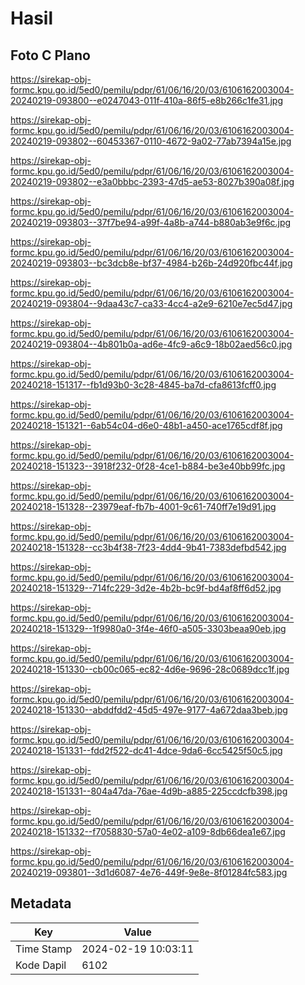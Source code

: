 # Hasil

## Foto C Plano

https://sirekap-obj-formc.kpu.go.id/5ed0/pemilu/pdpr/61/06/16/20/03/6106162003004-20240219-093800--e0247043-011f-410a-86f5-e8b266c1fe31.jpg

https://sirekap-obj-formc.kpu.go.id/5ed0/pemilu/pdpr/61/06/16/20/03/6106162003004-20240219-093802--60453367-0110-4672-9a02-77ab7394a15e.jpg

https://sirekap-obj-formc.kpu.go.id/5ed0/pemilu/pdpr/61/06/16/20/03/6106162003004-20240219-093802--e3a0bbbc-2393-47d5-ae53-8027b390a08f.jpg

https://sirekap-obj-formc.kpu.go.id/5ed0/pemilu/pdpr/61/06/16/20/03/6106162003004-20240219-093803--37f7be94-a99f-4a8b-a744-b880ab3e9f6c.jpg

https://sirekap-obj-formc.kpu.go.id/5ed0/pemilu/pdpr/61/06/16/20/03/6106162003004-20240219-093803--bc3dcb8e-bf37-4984-b26b-24d920fbc44f.jpg

https://sirekap-obj-formc.kpu.go.id/5ed0/pemilu/pdpr/61/06/16/20/03/6106162003004-20240219-093804--9daa43c7-ca33-4cc4-a2e9-6210e7ec5d47.jpg

https://sirekap-obj-formc.kpu.go.id/5ed0/pemilu/pdpr/61/06/16/20/03/6106162003004-20240219-093804--4b801b0a-ad6e-4fc9-a6c9-18b02aed56c0.jpg

https://sirekap-obj-formc.kpu.go.id/5ed0/pemilu/pdpr/61/06/16/20/03/6106162003004-20240218-151317--fb1d93b0-3c28-4845-ba7d-cfa8613fcff0.jpg

https://sirekap-obj-formc.kpu.go.id/5ed0/pemilu/pdpr/61/06/16/20/03/6106162003004-20240218-151321--6ab54c04-d6e0-48b1-a450-ace1765cdf8f.jpg

https://sirekap-obj-formc.kpu.go.id/5ed0/pemilu/pdpr/61/06/16/20/03/6106162003004-20240218-151323--3918f232-0f28-4ce1-b884-be3e40bb99fc.jpg

https://sirekap-obj-formc.kpu.go.id/5ed0/pemilu/pdpr/61/06/16/20/03/6106162003004-20240218-151328--23979eaf-fb7b-4001-9c61-740ff7e19d91.jpg

https://sirekap-obj-formc.kpu.go.id/5ed0/pemilu/pdpr/61/06/16/20/03/6106162003004-20240218-151328--cc3b4f38-7f23-4dd4-9b41-7383defbd542.jpg

https://sirekap-obj-formc.kpu.go.id/5ed0/pemilu/pdpr/61/06/16/20/03/6106162003004-20240218-151329--714fc229-3d2e-4b2b-bc9f-bd4af8ff6d52.jpg

https://sirekap-obj-formc.kpu.go.id/5ed0/pemilu/pdpr/61/06/16/20/03/6106162003004-20240218-151329--1f9980a0-3f4e-46f0-a505-3303beaa90eb.jpg

https://sirekap-obj-formc.kpu.go.id/5ed0/pemilu/pdpr/61/06/16/20/03/6106162003004-20240218-151330--cb00c065-ec82-4d6e-9696-28c0689dcc1f.jpg

https://sirekap-obj-formc.kpu.go.id/5ed0/pemilu/pdpr/61/06/16/20/03/6106162003004-20240218-151330--abddfdd2-45d5-497e-9177-4a672daa3beb.jpg

https://sirekap-obj-formc.kpu.go.id/5ed0/pemilu/pdpr/61/06/16/20/03/6106162003004-20240218-151331--fdd2f522-dc41-4dce-9da6-6cc5425f50c5.jpg

https://sirekap-obj-formc.kpu.go.id/5ed0/pemilu/pdpr/61/06/16/20/03/6106162003004-20240218-151331--804a47da-76ae-4d9b-a885-225ccdcfb398.jpg

https://sirekap-obj-formc.kpu.go.id/5ed0/pemilu/pdpr/61/06/16/20/03/6106162003004-20240218-151332--f7058830-57a0-4e02-a109-8db66dea1e67.jpg

https://sirekap-obj-formc.kpu.go.id/5ed0/pemilu/pdpr/61/06/16/20/03/6106162003004-20240219-093801--3d1d6087-4e76-449f-9e8e-8f01284fc583.jpg


## Metadata

| Key        | Value               |
| ---------- | ------------------- |
| Time Stamp | 2024-02-19 10:03:11 |
| Kode Dapil | 6102                |



